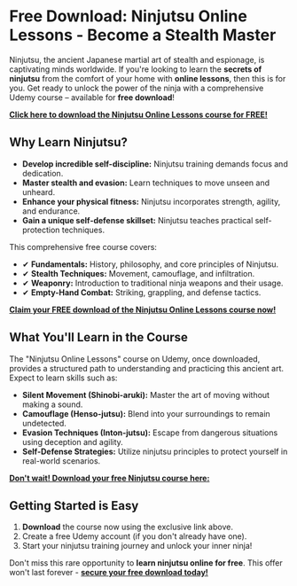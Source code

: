 # Free Download: Ninjutsu Online Lessons - Become a Stealth Master

Ninjutsu, the ancient Japanese martial art of stealth and espionage, is captivating minds worldwide. If you're looking to learn the **secrets of ninjutsu** from the comfort of your home with **online lessons**, then this is for you. Get ready to unlock the power of the ninja with a comprehensive Udemy course – available for **free download**!

[**Click here to download the Ninjutsu Online Lessons course for FREE!**](https://udemywork.com/ninjutsu-online-lessons)

## Why Learn Ninjutsu?

*   **Develop incredible self-discipline:** Ninjutsu training demands focus and dedication.
*   **Master stealth and evasion:** Learn techniques to move unseen and unheard.
*   **Enhance your physical fitness:** Ninjutsu incorporates strength, agility, and endurance.
*   **Gain a unique self-defense skillset:** Ninjutsu teaches practical self-protection techniques.

This comprehensive free course covers:

*   ✔ **Fundamentals:** History, philosophy, and core principles of Ninjutsu.
*   ✔ **Stealth Techniques:** Movement, camouflage, and infiltration.
*   ✔ **Weaponry:** Introduction to traditional ninja weapons and their usage.
*   ✔ **Empty-Hand Combat:** Striking, grappling, and defense tactics.

[**Claim your FREE download of the Ninjutsu Online Lessons course now!**](https://udemywork.com/ninjutsu-online-lessons)

## What You'll Learn in the Course

The "Ninjutsu Online Lessons" course on Udemy, once downloaded, provides a structured path to understanding and practicing this ancient art. Expect to learn skills such as:

*   **Silent Movement (Shinobi-aruki):** Master the art of moving without making a sound.
*   **Camouflage (Henso-jutsu):** Blend into your surroundings to remain undetected.
*   **Evasion Techniques (Inton-jutsu):** Escape from dangerous situations using deception and agility.
*   **Self-Defense Strategies:** Utilize ninjutsu principles to protect yourself in real-world scenarios.

[**Don't wait! Download your free Ninjutsu course here:**](https://udemywork.com/ninjutsu-online-lessons)

## Getting Started is Easy

1.  **Download** the course now using the exclusive link above.
2.  Create a free Udemy account (if you don't already have one).
3.  Start your ninjutsu training journey and unlock your inner ninja!

Don't miss this rare opportunity to **learn ninjutsu online for free**. This offer won't last forever - **[secure your free download today!](https://udemywork.com/ninjutsu-online-lessons)**
